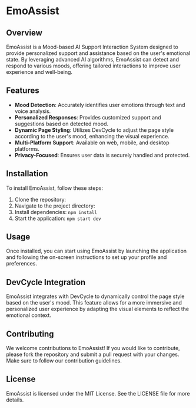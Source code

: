 # EmoAssist

## Overview
EmoAssist is a Mood-based AI Support Interaction System designed to provide personalized support and assistance based on the user's emotional state. By leveraging advanced AI algorithms, EmoAssist can detect and respond to various moods, offering tailored interactions to improve user experience and well-being.

## Features
- **Mood Detection**: Accurately identifies user emotions through text and voice analysis.
- **Personalized Responses**: Provides customized support and suggestions based on detected mood.
- **Dynamic Page Styling**: Utilizes DevCycle to adjust the page style according to the user's mood, enhancing the visual experience.
- **Multi-Platform Support**: Available on web, mobile, and desktop platforms.
- **Privacy-Focused**: Ensures user data is securely handled and protected.

## Installation
To install EmoAssist, follow these steps:
1. Clone the repository:
2. Navigate to the project directory:
3. Install dependencies: `npm install`
4. Start the application: `npm start dev`

## Usage
Once installed, you can start using EmoAssist by launching the application and following the on-screen instructions to set up your profile and preferences.

## DevCycle Integration
EmoAssist integrates with DevCycle to dynamically control the page style based on the user's mood. This feature allows for a more immersive and personalized user experience by adapting the visual elements to reflect the emotional context.

## Contributing
We welcome contributions to EmoAssist! If you would like to contribute, please fork the repository and submit a pull request with your changes. Make sure to follow our contribution guidelines.

## License
EmoAssist is licensed under the MIT License. See the LICENSE file for more details.
